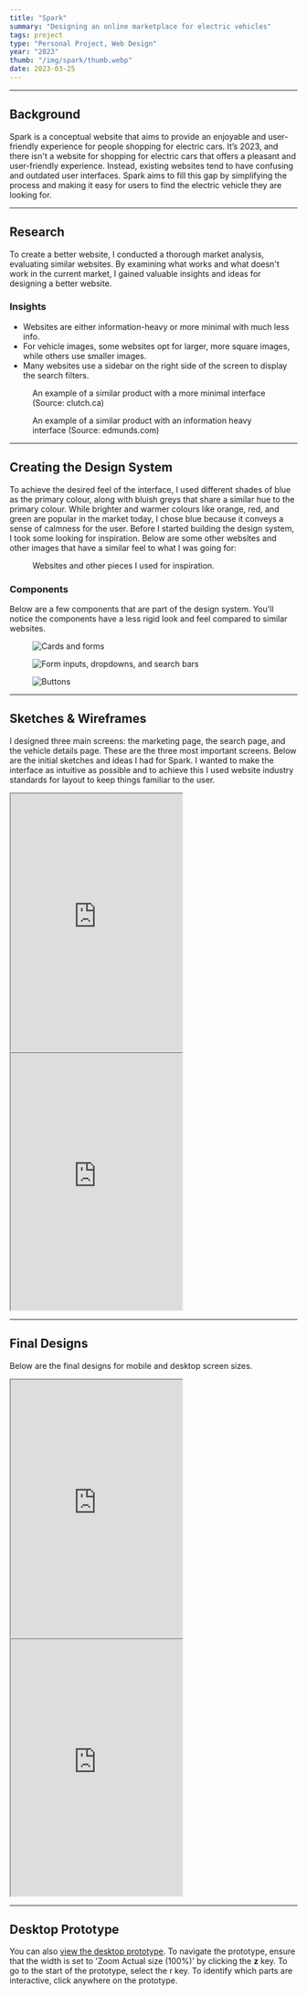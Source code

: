```yaml
---
title: "Spark"
summary: "Designing an online marketplace for electric vehicles"
tags: project
type: "Personal Project, Web Design"
year: "2023"
thumb: "/img/spark/thumb.webp"
date: 2023-03-25
---
```


---

## Background

Spark is a conceptual website that aims to provide an enjoyable and user-friendly experience for people shopping for electric cars. It’s 2023, and there isn't a website for shopping for electric cars that offers a pleasant and user-friendly experience. Instead, existing websites tend to have confusing and outdated user interfaces. Spark aims to fill this gap by simplifying the process and making it easy for users to find the electric vehicle they are looking for.

---

## Research

To create a better website, I conducted a thorough market analysis, evaluating similar websites. By examining what works and what doesn't work in the current market, I gained valuable insights and ideas for designing a better website.

### Insights

- Websites are either information-heavy or more minimal with much less info.
- For vehicle images, some websites opt for larger, more square images, while others use smaller images.
- Many websites use a sidebar on the right side of the screen to display the search filters.

<figure>
    <picture>
        <img src="/img/spark/clutch.webp" alt="" loading="lazy">
    </picture>
    <figcaption>An example of a similar product with a more minimal interface (Source: clutch.ca)</figcaption>
</figure>

<figure>
    <picture>
        <img src="/img/spark/edmonds.webp" alt="" loading="lazy">
    </picture>
    <figcaption>An example of a similar product with an information heavy interface (Source: edmunds.com)</figcaption>
</figure>

---

## Creating the Design System

To achieve the desired feel of the interface, I used different shades of blue as the primary colour, along with bluish greys that share a similar hue to the primary colour. While brighter and warmer colours like orange, red, and green are popular in the market today, I chose blue because it conveys a sense of calmness for the user. Before I started building the design system, I took some looking for inspiration. Below are some other websites and other images that have a similar feel to what I was going for:

<figure>
    <picture>
        <img src="/img/spark/moodboard.webp" alt="" loading="lazy" class="border">
    </picture>
    <figcaption>Websites and other pieces I used for inspiration.</figcaption>
</figure>

### Components

Below are a few components that are part of the design system. You'll notice the components have a less rigid look and feel compared to similar websites.

<figure>
    <picture>
        <img src="/img/spark/cards.webp" alt="Cards and forms" loading="lazy">
    </picture>
</figure>

<figure>
    <picture>
        <img src="/img/spark/items.webp" alt="Form inputs, dropdowns, and search bars" loading="lazy">
    </picture>
</figure>

<figure>
    <picture>
        <img src="/img/spark/buttons.webp" alt="Buttons" loading="lazy">
    </picture>
</figure>

---

## Sketches & Wireframes

I designed three main screens: the marketing page, the search page, and the vehicle details page. These are the three most important screens. Below are the initial sketches and ideas I had for Spark. I wanted to make the interface as intuitive as possible and to achieve this I used website industry standards for layout to keep things familiar to the user.

<iframe title="Figma file for sketches" height="450" src="https://www.figma.com/embed?embed_host=share&url=https%3A%2F%2Fwww.figma.com%2Fdesign%2F43L62StrYIYKIOttFqflgn%2FSpark%3Fnode-id%3D297-279%26t%3DgzvBAQ1LKriVtbWK-1" allowfullscreen></iframe>

<iframe title="Figma file for wireframes" height="450" src="https://www.figma.com/embed?embed_host=share&url=https%3A%2F%2Fwww.figma.com%2Fdesign%2F43L62StrYIYKIOttFqflgn%2FSpark%3Fnode-id%3D300-1891%26t%3DgzvBAQ1LKriVtbWK-1" allowfullscreen></iframe>

---

## Final Designs

Below are the final designs for mobile and desktop screen sizes.

<iframe title="Figma file for mobile screens" height="450" src="https://www.figma.com/embed?embed_host=share&url=https%3A%2F%2Fwww.figma.com%2Fdesign%2F43L62StrYIYKIOttFqflgn%2FSpark%3Fnode-id%3D284-528%26t%3DgzvBAQ1LKriVtbWK-1" allowfullscreen></iframe>

<iframe title="Figma file for desktop screens" height="450" src="https://www.figma.com/embed?embed_host=share&url=https%3A%2F%2Fwww.figma.com%2Fdesign%2F43L62StrYIYKIOttFqflgn%2FSpark%3Fnode-id%3D0-1%26t%3DgzvBAQ1LKriVtbWK-1" allowfullscreen></iframe>

---

## Desktop Prototype

You can also [view the desktop prototype](https://www.figma.com/proto/43L62StrYIYKIOttFqflgn/Spark?page-id=141%3A2&type=design&node-id=300-4337&viewport=150%2C581%2C0.04&t=V5QA0akBO9n8DcNC-1&scaling=min-zoom&starting-point-node-id=300%3A4337). To navigate the prototype, ensure that the width is set to 'Zoom Actual size (100%)' by clicking the **z** key. To go to the start of the prototype, select the r key. To identify which parts are interactive, click anywhere on the prototype.